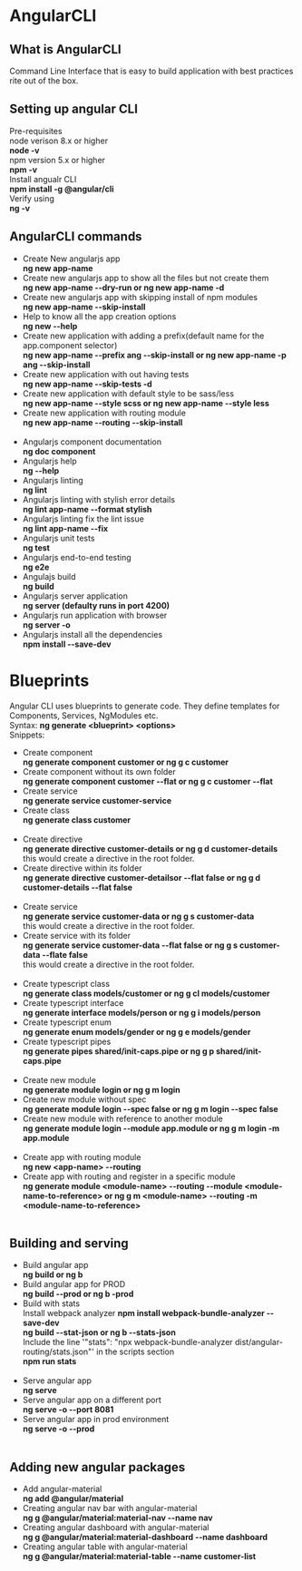 # AngularCLI
## What is AngularCLI
Command Line Interface that is easy to build application with best practices rite out of the box.

## Setting up angular CLI
Pre-requisites <br/>
node verison 8.x or higher <br/>
<b>node -v</b><br/>
npm version 5.x or higher<br/>
<b>npm -v</b><br/>
Install angualr CLI <br/>
<b>npm install -g @angular/cli</b><br/>
Verify using<br/>
<b>ng -v</b>

## AngularCLI commands
- Create New angularjs app <br/>
<b>ng new app-name</b> 
- Create new angularjs app to show all the files but not create them<br/>
<b>ng new app-name --dry-run or ng new app-name -d</b>
- Create new angularjs app with skipping install of npm modules<br/>
<b>ng new app-name --skip-install</b>
- Help to know all the app creation options<br/>
<b>ng new --help</b>
- Create new application with adding a prefix(default name for the app.component selector)<br/>
<b>ng new app-name --prefix ang --skip-install or ng new app-name -p ang --skip-install</b>
- Create new application with out having tests<br/>
<b>ng new app-name --skip-tests -d</b>
- Create new application with default style to be sass/less<br/>
<b>ng new app-name --style scss or ng new app-name --style less</b>
- Create new application with routing module<br/>
<b>ng new app-name --routing --skip-install</b>
<br/><br/>
- Angularjs component documentation <br/>
<b>ng doc component</b>
- Angularjs help <br/>
<b>ng --help</b>
- Angularjs linting<br/>
<b>ng lint</b>
- Angularjs linting with stylish error details<br/>
<b>ng lint app-name --format stylish</b>
- Angularjs linting fix the lint issue<br/>
<b>ng lint app-name --fix</b>
- Angularjs unit tests<br/>
<b>ng test</b>
- Angularjs end-to-end testing<br/>
<b>ng e2e</b>
- Angulajs build<br/>
<b>ng build</b>
- Angularjs server application<br/>
<b>ng server (defaulty runs in port 4200)</b>
- Angularjs run application with browser<br/>
<b>ng server -o</b>
- Angularjs install all the dependencies<br/>
<b>npm install --save-dev</b>

# Blueprints
Angular CLI uses blueprints to generate code.
They define templates for Components, Services, NgModules etc.<br/>
Syntax: <b>ng generate \<blueprint\> \<options\></b><br/>
Snippets:
- Create component <br/>
<b>ng generate component customer or ng g c customer</b><br/>
- Create component without its own folder<br/>
<b>ng generate component customer --flat or ng g c customer --flat</b><br/>
- Create service <br/>
<b>ng generate service customer-service</b><br/>
- Create class<br/>
<b>ng generate class customer</b><br/><br/>
- Create directive<br/>
<b>ng generate directive customer-details or ng g d customer-details</b><br/>
this would create a directive in the root folder.
- Create directive within its folder<br/>
<b>ng generate directive customer-detailsor --flat false or ng g d customer-details --flat false</b>
<br/><br/>
- Create service <br/>
<b>ng generate service customer-data or ng g s customer-data</b><br/>
this would create a directive in the root folder.
- Create service with its folder<br/>
<b>ng generate service customer-data --flat false or ng g s customer-data --flate false</b><br/>
this would create a directive in the root folder.
<br/><br/>
- Create typescript class<br/>
<b>ng generate class models/customer or ng g cl models/customer</b>
- Create typescript interface<br/>
<b>ng generate interface models/person or ng g i models/person</b>
- Create typescript enum<br/>
<b>ng generate enum models/gender or ng g e models/gender</b>
- Create typescript pipes<br/>
<b>ng generate pipes shared/init-caps.pipe or ng g p shared/init-caps.pipe</b>
<br/><br/>
- Create new module<br/>
<b>ng generate module login or ng g m login</b>
- Create new module without spec<br/>
<b>ng generate module login --spec false or ng g m login --spec false</b>
- Create new module with reference to another module<br/>
<b>ng generate module login --module app.module or ng g m login -m app.module</b>
<br/><br/>
- Create app with routing module<br/>
<b>ng new \<app-name\> --routing</b>
- Create app with routing and register in a specific module <br/>
<b>ng generate module \<module-name\> --routing --module \<module-name-to-reference\> or ng g m \<module-name\> --routing -m \<module-name-to-reference\></b>
<br/><br/>
## Building and serving
- Build angular app<br/>
<b>ng build or ng b</b>
- Build angular app for PROD<br/>
<b>ng build --prod or ng b -prod</b>
- Build with stats<br/>
Install webpack analyzer
<b>npm install webpack-bundle-analyzer --save-dev</b>
<br/><b>ng build --stat-json or ng b --stats-json</b><br/>
Include the line '"stats": "npx webpack-bundle-analyzer dist/angular-routing/stats.json"' in the scripts section<br/>
<b>npm run stats</b>
<br/><br/>
- Serve angular app<br/>
<b>ng serve</b>
- Serve angular app on a different port<br/>
<b>ng serve -o --port 8081</b>
- Serve angular app in prod environment<br/>
<b>ng serve -o --prod</b><br/><br/>

## Adding new angular packages
- Add angular-material<br/>
<b>ng add @angular/material</b>
- Creating angular nav bar with angular-material<br/>
<b>ng g @angular/material:material-nav --name nav</b>
- Creating angular dashboard with angular-material<br/>
<b>ng g @angular/material:material-dashboard --name dashboard</b>
- Creating angular table with angular-material<br/>
<b>ng g @angular/material:material-table --name customer-list</b>

